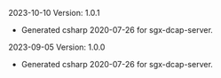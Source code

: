 2023-10-10 Version: 1.0.1
- Generated csharp 2020-07-26 for sgx-dcap-server.

2023-09-05 Version: 1.0.0
- Generated csharp 2020-07-26 for sgx-dcap-server.

